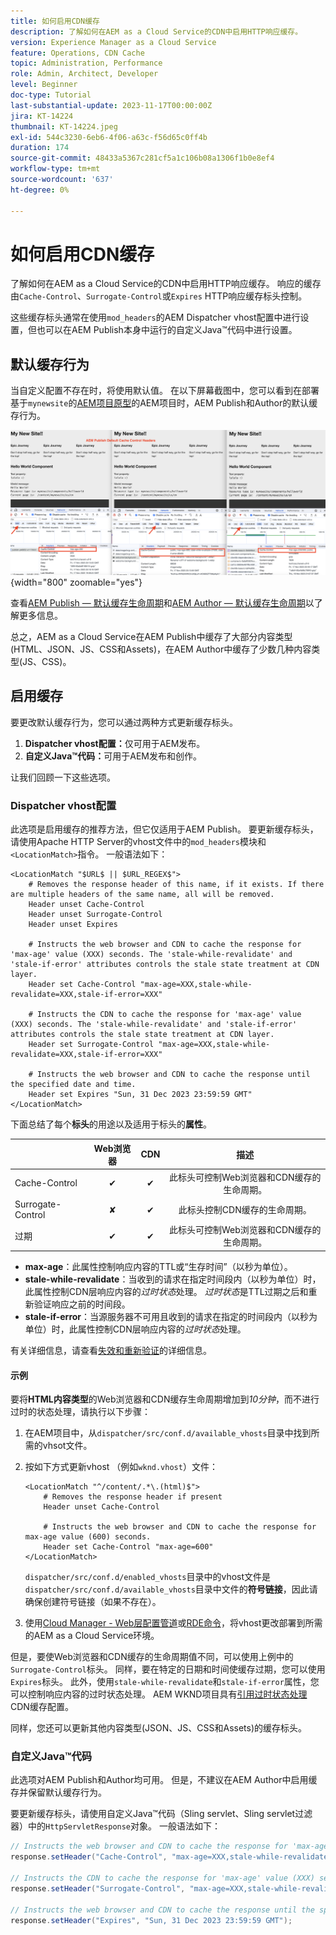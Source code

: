 ```yaml
---
title: 如何启用CDN缓存
description: 了解如何在AEM as a Cloud Service的CDN中启用HTTP响应缓存。
version: Experience Manager as a Cloud Service
feature: Operations, CDN Cache
topic: Administration, Performance
role: Admin, Architect, Developer
level: Beginner
doc-type: Tutorial
last-substantial-update: 2023-11-17T00:00:00Z
jira: KT-14224
thumbnail: KT-14224.jpeg
exl-id: 544c3230-6eb6-4f06-a63c-f56d65c0ff4b
duration: 174
source-git-commit: 48433a5367c281cf5a1c106b08a1306f1b0e8ef4
workflow-type: tm+mt
source-wordcount: '637'
ht-degree: 0%

---
```


# 如何启用CDN缓存

了解如何在AEM as a Cloud Service的CDN中启用HTTP响应缓存。 响应的缓存由`Cache-Control`、`Surrogate-Control`或`Expires` HTTP响应缓存标头控制。

这些缓存标头通常在使用`mod_headers`的AEM Dispatcher vhost配置中进行设置，但也可以在AEM Publish本身中运行的自定义Java™代码中进行设置。

## 默认缓存行为

当自定义配置不存在时，将使用默认值。 在以下屏幕截图中，您可以看到在部署基于`mynewsite`的[AEM项目原型](https://github.com/adobe/aem-project-archetype)的AEM项目时，AEM Publish和Author的默认缓存行为。

![默认缓存行为](../assets/how-to/aem-publish-default-cache-headers.png){width="800" zoomable="yes"}

查看[AEM Publish — 默认缓存生命周期](https://experienceleague.adobe.com/docs/experience-manager-learn/cloud-service/caching/publish.html#cdn-cache-life)和[AEM Author — 默认缓存生命周期](https://experienceleague.adobe.com/docs/experience-manager-learn/cloud-service/caching/author.html?#default-cache-life)以了解更多信息。

总之，AEM as a Cloud Service在AEM Publish中缓存了大部分内容类型(HTML、JSON、JS、CSS和Assets)，在AEM Author中缓存了少数几种内容类型(JS、CSS)。

## 启用缓存

要更改默认缓存行为，您可以通过两种方式更新缓存标头。

1. **Dispatcher vhost配置：**&#x200B;仅可用于AEM发布。
1. **自定义Java™代码：**&#x200B;可用于AEM发布和创作。

让我们回顾一下这些选项。

### Dispatcher vhost配置

此选项是启用缓存的推荐方法，但它仅适用于AEM Publish。 要更新缓存标头，请使用Apache HTTP Server的vhost文件中的`mod_headers`模块和`<LocationMatch>`指令。 一般语法如下：

```
<LocationMatch "$URL$ || $URL_REGEX$">
    # Removes the response header of this name, if it exists. If there are multiple headers of the same name, all will be removed.
    Header unset Cache-Control
    Header unset Surrogate-Control
    Header unset Expires

    # Instructs the web browser and CDN to cache the response for 'max-age' value (XXX) seconds. The 'stale-while-revalidate' and 'stale-if-error' attributes controls the stale state treatment at CDN layer.
    Header set Cache-Control "max-age=XXX,stale-while-revalidate=XXX,stale-if-error=XXX"
    
    # Instructs the CDN to cache the response for 'max-age' value (XXX) seconds. The 'stale-while-revalidate' and 'stale-if-error' attributes controls the stale state treatment at CDN layer.
    Header set Surrogate-Control "max-age=XXX,stale-while-revalidate=XXX,stale-if-error=XXX"
    
    # Instructs the web browser and CDN to cache the response until the specified date and time.
    Header set Expires "Sun, 31 Dec 2023 23:59:59 GMT"
</LocationMatch>
```

下面总结了每个&#x200B;**标头**&#x200B;的用途以及适用于标头的&#x200B;**属性**。

|                     | Web浏览器 | CDN | 描述 |
|---------------------|:-----------:|:---------:|:-----------:|
| Cache-Control | ✔ | ✔ | 此标头可控制Web浏览器和CDN缓存的生命周期。 |
| Surrogate-Control | ✘ | ✔ | 此标头控制CDN缓存的生命周期。 |
| 过期 | ✔ | ✔ | 此标头可控制Web浏览器和CDN缓存的生命周期。 |


- **max-age**：此属性控制响应内容的TTL或“生存时间”（以秒为单位）。
- **stale-while-revalidate**：当收到的请求在指定时间段内（以秒为单位）时，此属性控制CDN层响应内容的&#x200B;_过时状态_&#x200B;处理。 _过时状态_&#x200B;是TTL过期之后和重新验证响应之前的时间段。
- **stale-if-error**：当源服务器不可用且收到的请求在指定的时间段内（以秒为单位）时，此属性控制CDN层响应内容的&#x200B;_过时状态_&#x200B;处理。

有关详细信息，请查看[失效和重新验证](https://developer.fastly.com/learning/concepts/edge-state/cache/stale/)的详细信息。

#### 示例

要将&#x200B;**HTML内容类型**&#x200B;的Web浏览器和CDN缓存生命周期增加到&#x200B;_10分钟_，而不进行过时的状态处理，请执行以下步骤：

1. 在AEM项目中，从`dispatcher/src/conf.d/available_vhosts`目录中找到所需的vhsot文件。
1. 按如下方式更新vhost （例如`wknd.vhost`）文件：

   ```
   <LocationMatch "^/content/.*\.(html)$">
       # Removes the response header if present
       Header unset Cache-Control
   
       # Instructs the web browser and CDN to cache the response for max-age value (600) seconds.
       Header set Cache-Control "max-age=600"
   </LocationMatch>
   ```

   `dispatcher/src/conf.d/enabled_vhosts`目录中的vhost文件是`dispatcher/src/conf.d/available_vhosts`目录中文件的&#x200B;**符号链接**，因此请确保创建符号链接（如果不存在）。
1. 使用[Cloud Manager - Web层配置管道](https://experienceleague.adobe.com/docs/experience-manager-cloud-service/content/implementing/using-cloud-manager/cicd-pipelines/introduction-ci-cd-pipelines.html?#web-tier-config-pipelines)或[RDE命令](https://experienceleague.adobe.com/docs/experience-manager-learn/cloud-service/developing/rde/how-to-use.html?lang=en#deploy-apache-or-dispatcher-configuration)，将vhost更改部署到所需的AEM as a Cloud Service环境。

但是，要使Web浏览器和CDN缓存的生命周期值不同，可以使用上例中的`Surrogate-Control`标头。 同样，要在特定的日期和时间使缓存过期，您可以使用`Expires`标头。 此外，使用`stale-while-revalidate`和`stale-if-error`属性，您可以控制响应内容的过时状态处理。 AEM WKND项目具有[引用过时状态处理](https://github.com/adobe/aem-guides-wknd/blob/main/dispatcher/src/conf.d/available_vhosts/wknd.vhost#L150-L155) CDN缓存配置。

同样，您还可以更新其他内容类型(JSON、JS、CSS和Assets)的缓存标头。

### 自定义Java™代码

此选项对AEM Publish和Author均可用。 但是，不建议在AEM Author中启用缓存并保留默认缓存行为。

要更新缓存标头，请使用自定义Java™代码（Sling servlet、Sling servlet过滤器）中的`HttpServletResponse`对象。 一般语法如下：

```java
// Instructs the web browser and CDN to cache the response for 'max-age' value (XXX) seconds. The 'stale-while-revalidate' and 'stale-if-error' attributes controls the stale state treatment at CDN layer.
response.setHeader("Cache-Control", "max-age=XXX,stale-while-revalidate=XXX,stale-if-error=XXX");

// Instructs the CDN to cache the response for 'max-age' value (XXX) seconds. The 'stale-while-revalidate' and 'stale-if-error' attributes controls the stale state treatment at CDN layer.
response.setHeader("Surrogate-Control", "max-age=XXX,stale-while-revalidate=XXX,stale-if-error=XXX");

// Instructs the web browser and CDN to cache the response until the specified date and time.
response.setHeader("Expires", "Sun, 31 Dec 2023 23:59:59 GMT");
```
